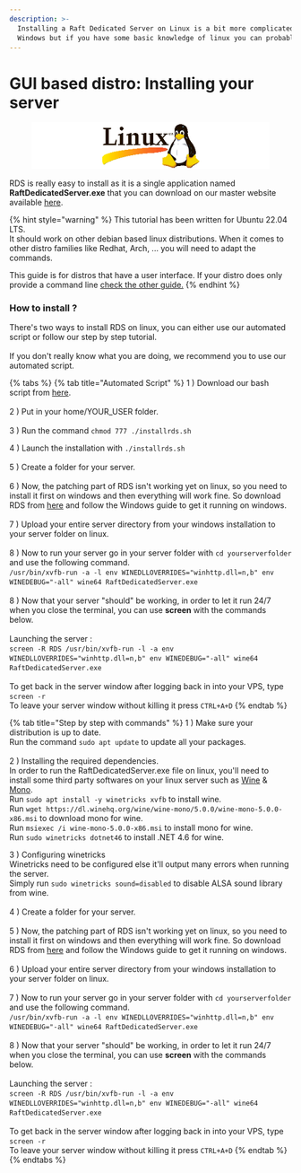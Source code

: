```yaml
---
description: >-
  Installing a Raft Dedicated Server on Linux is a bit more complicated than
  Windows but if you have some basic knowledge of linux you can probably do it.
---
```


# GUI based distro: Installing your server

<figure><img src="../../.gitbook/assets/linux.png" alt=""><figcaption></figcaption></figure>

RDS is really easy to install as it is a single application named **RaftDedicatedServer.exe** that you can download on our master website available [here](https://master.raftmodding.com/).

{% hint style="warning" %}
This tutorial has been written for Ubuntu 22.04 LTS. \
It should work on other debian based linux distributions. When it comes to other distro families like Redhat, Arch, ... you will need to adapt the commands.

This guide is for distros that have a user interface. If your distro does only provide a command line [check the other guide.](linux-installing-your-server-1.md)&#x20;
{% endhint %}

### How to install ?

There's two ways to install RDS on linux, you can either use our automated script or follow our step by step tutorial.\
\
If you don't really know what you are doing, we recommend you to use our automated script.

{% tabs %}
{% tab title="Automated Script" %}
1 ) Download our bash script from [here](https://fastdl.raftmodding.com/installrds.sh).\
\
2 ) Put in your home/YOUR\_USER folder.\
\
3 ) Run the command `chmod 777 ./installrds.sh`

4 ) Launch the installation with `./installrds.sh`\
\
5 ) Create a folder for your server.\
\
6 ) Now, the patching part of RDS isn't working yet on linux, so you need to install it first on windows and then everything will work fine. So download RDS from [here](https://master.raftmodding.com/download) and follow the Windows guide to get it running on windows.\
\
7 ) Upload your entire server directory from your windows installation to your server folder on linux.\
\
8 ) Now to run your server go in your server folder with `cd yourserverfolder` and use the following command.\
`/usr/bin/xvfb-run -a -l env WINEDLLOVERRIDES="winhttp.dll=n,b" env WINEDEBUG="-all" wine64 RaftDedicatedServer.exe`\
\
8 ) Now that your server "should" be working, in order to let it run 24/7 when you close the terminal, you can use **screen** with the commands below.\
\
Launching the server :\
`screen -R RDS /usr/bin/xvfb-run -l -a env WINEDLLOVERRIDES="winhttp.dll=n,b" env WINEDEBUG="-all" wine64 RaftDedicatedServer.exe`\
\
To get back in the server window after logging back in into your VPS, type `screen -r`\
To leave your server window without killing it press `CTRL+A+D`
{% endtab %}

{% tab title="Step by step with commands" %}
1 ) Make sure your distribution is up to date.\
Run the command `sudo apt update` to update all your packages.\
\
2 ) Installing the required dependencies.\
In order to run the RaftDedicatedServer.exe file on linux, you'll need to install some third party softwares on your linux server such as [Wine](https://www.winehq.org/) & [Mono](https://www.mono-project.com/).\
Run `sudo apt install -y winetricks xvfb` to install wine.\
Run `wget https://dl.winehq.org/wine/wine-mono/5.0.0/wine-mono-5.0.0-x86.msi` to download mono for wine.\
Run `msiexec /i wine-mono-5.0.0-x86.msi` to install mono for wine.\
Run `sudo winetricks dotnet46` to install .NET 4.6 for wine.

3 ) Configuring winetricks\
Winetricks need to be configured else it'll output many errors when running the server.\
Simply run `sudo winetricks sound=disabled` to disable ALSA sound library from wine.\
\
4 ) Create a folder for your server.\
\
5 ) Now, the patching part of RDS isn't working yet on linux, so you need to install it first on windows and then everything will work fine. So download RDS from [here](https://master.raftmodding.com/download) and follow the Windows guide to get it running on windows.\
\
6 ) Upload your entire server directory from your windows installation to your server folder on linux.\
\
7 ) Now to run your server go in your server folder with `cd yourserverfolder` and use the following command.\
`/usr/bin/xvfb-run -a -l env WINEDLLOVERRIDES="winhttp.dll=n,b" env WINEDEBUG="-all" wine64 RaftDedicatedServer.exe`\
\
8 ) Now that your server "should" be working, in order to let it run 24/7 when you close the terminal, you can use **screen** with the commands below.\
\
Launching the server :\
`screen -R RDS /usr/bin/xvfb-run -l -a env WINEDLLOVERRIDES="winhttp.dll=n,b" env WINEDEBUG="-all" wine64 RaftDedicatedServer.exe`\
\
To get back in the server window after logging back in into your VPS, type `screen -r`\
To leave your server window without killing it press `CTRL+A+D`
{% endtab %}
{% endtabs %}
